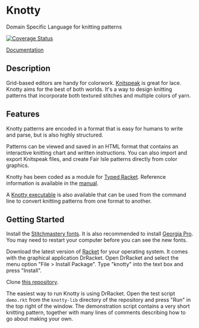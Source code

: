 # Knotty

Domain Specific Language for knitting patterns

[![Coverage Status](https://coveralls.io/repos/github/t0mpr1c3/knotty/badge.svg?branch=main)](https://coveralls.io/github/t0mpr1c3/knotty?branch=main)

[Documentation](https://t0mpr1c3.github.io/knotty/index.html)

## Description

Grid-based editors are handy for colorwork.
[Knitspeak](https://stitch-maps.com/about/knitspeak/) is great for lace.
Knotty aims for the best of both worlds. It's a way to design knitting patterns
that incorporate both textured stitches and multiple colors of yarn.

## Features

Knotty patterns are encoded in a format that is easy for humans to write and parse,
but is also highly structured.

Patterns can be viewed and saved in an HTML format that contains an interactive
knitting chart and written instructions. You can also import and export Knitspeak
files, and create Fair Isle patterns directly from color graphics.

Knotty has been coded as a module for
[Typed Racket](https://docs.racket-lang.org/ts-guide/). Reference information
is available in the [manual](https://t0mpr1c3.github.io/knotty/index.html).

A [Knotty executable](https://github.com/t0mpr1c3/knotty/releases) is also
available that can be used from the command line to convert knitting patterns from
one format to another.

## Getting Started

Install the [Stitchmastery fonts](https://stitchmastery.com/fonts/). It is also
recommended to install [Georgia Pro](https://apps.microsoft.com/detail/georgia-pro/9N9DZG1XT2MB).
You may need to restart your computer before you can see the new fonts.

Download the latest version of [Racket](https://download.racket-lang.org/)
for your operating system. It comes with the graphical application DrRacket.
Open DrRacket and select the menu option "File > Install Package". Type
"knotty" into the text box and press "Install".

Clone [this repository](https://github.com/t0mpr1c3/knotty).

The easiest way to run Knotty is using DrRacket. Open the test script `demo.rkt`
from the `knotty-lib` directory of the repository and press "Run" in the top right
of the window. The demonstration script contains a very short knitting pattern,
together with many lines of comments describing how to go about making your own.
